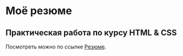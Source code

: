 # Моё резюме
## Практическая работа по курсу HTML & CSS
Посмотреть можно по ссылке [Резюме](https://aleksandrkalenik.github.io/resume/).
